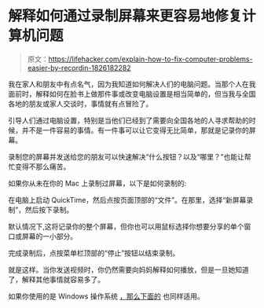 # 解释如何通过录制屏幕来更容易地修复计算机问题

> 原文：<https://lifehacker.com/explain-how-to-fix-computer-problems-easier-by-recordin-1826182282>

我在家人和朋友中有点名气，因为我知道如何解决人们的电脑问题。当那个人在我面前时，解释如何在脸书上做那件事或改变电脑设置是相当简单的，但当我与全国各地的朋友或家人交谈时，事情就有点冒险了。



引导人们通过电脑设置，特别是当他们已经到了需要向全国各地的人寻求帮助的时候，并不是一件容易的事情。有一件事可以让它变得无比简单，那就是记录你的屏幕。

录制您的屏幕并发送给您的朋友可以快速解决“什么按钮？以及“哪里？”也能让帮忙变得不那么痛苦。

如果你从未在你的 Mac 上录制过屏幕，以下是如何录制的:

在电脑上启动 QuickTime，然后点按页面顶部的“文件”。在那里，选择“新屏幕录制”，然后按下录制。

默认情况下,这将记录你的整个屏幕，但你也可以用鼠标选择你想要分享的单个窗口或屏幕的一小部分。

完成录制后，点按菜单栏顶部的“停止”按钮以结束录制。

就是这样。当你发送视频时，你仍然需要向妈妈解释如何播放，但是一旦她知道了，解释其他事情就容易多了。

如果你使用的是 Windows 操作系统 [，那么下面的](https://www.laptopmag.com/articles/how-to-video-screen-capture-windows-10) 也同样适用。